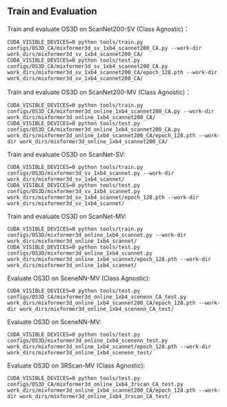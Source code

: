 ## Train and Evaluation

Train and evaluate OS3D on ScanNet200-SV (Class Agnostic)：

```
CUDA_VISIBLE_DEVICES=0 python tools/train.py configs/OS3D_CA/mixformer3d_sv_1xb4_scannet200_CA.py --work-dir work_dirs/mixformer3d_sv_1xb4_scannet200_CA/
CUDA_VISIBLE_DEVICES=0 python tools/test.py configs/OS3D_CA/mixformer3d_sv_1xb4_scannet200_CA.py work_dirs/mixformer3d_sv_1xb4_scannet200_CA/epoch_128.pth --work-dir work_dirs/mixformer3d_sv_1xb4_scannet200_CA/
```

Train and evaluate OS3D on ScanNet200-MV (Class Agnostic)：

```
CUDA_VISIBLE_DEVICES=0 python tools/train.py configs/OS3D_CA/mixformer3d_online_1xb4_scannet200_CA.py --work-dir work_dirs/mixformer3d_online_1xb4_scannet200_CA/
CUDA_VISIBLE_DEVICES=0 python tools/test.py configs/OS3D_CA/mixformer3d_online_1xb4_scannet200_CA.py work_dirs/mixformer3d_online_1xb4_scannet200_CA/epoch_128.pth --work-dir work_dirs/mixformer3d_online_1xb4_scannet200_CA/
```
Train and evaluate OS3D on ScanNet-SV:

```
CUDA_VISIBLE_DEVICES=0 python tools/train.py configs/OS3D/mixformer3d_sv_1xb4_scannet.py --work-dir work_dirs/mixformer3d_sv_1xb4_scannet/
CUDA_VISIBLE_DEVICES=0 python tools/test.py configs/OS3D/mixformer3d_sv_1xb4_scannet.py work_dirs/mixformer3d_sv_1xb4_scannet/epoch_128.pth --work-dir work_dirs/mixformer3d_sv_1xb4_scannet/
```

Train and evaluate OS3D on ScanNet-MV:

```
CUDA_VISIBLE_DEVICES=0 python tools/train.py configs/OS3D/mixformer3d_online_1xb4_scannet.py --work-dir work_dirs/mixformer3d_online_1xb4_scannet/
CUDA_VISIBLE_DEVICES=0 python tools/test.py configs/OS3D/mixformer3d_online_1xb4_scannet.py work_dirs/mixformer3d_online_1xb4_scannet/epoch_128.pth --work-dir work_dirs/mixformer3d_online_1xb4_scannet/
```


Evaluate OS3D on SceneNN-MV (Class Agnostic):

```
CUDA_VISIBLE_DEVICES=0 python tools/test.py configs/OS3D_CA/mixformer3d_online_1xb4_scenenn_CA_test.py work_dirs/mixformer3d_online_1xb4_scannet200_CA/epoch_128.pth --work-dir work_dirs/mixformer3d_online_1xb4_scenenn_CA_test/
```

Evaluate OS3D on SceneNN-MV:

```
CUDA_VISIBLE_DEVICES=0 python tools/test.py configs/OS3D/mixformer3d_online_1xb4_scenenn_test.py work_dirs/mixformer3d_online_1xb4_scannet/epoch_128.pth --work-dir work_dirs/mixformer3d_online_1xb4_scenenn_test/
```


Evaluate OS3D on 3RScan-MV (Class Agnostic):

```
CUDA_VISIBLE_DEVICES=0 python tools/test.py configs/OS3D_CA/mixformer3d_online_1xb4_3rscan_CA_test.py work_dirs/mixformer3d_online_1xb4_scannet200_CA/epoch_128.pth --work-dir work_dirs/mixformer3d_online_1xb4_3rscan_CA_test/
```

